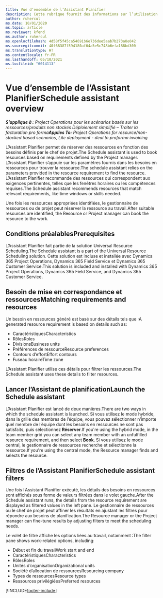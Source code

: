 ```yaml
---
title: Vue d’ensemble de l’Assistant Planifier
description: Cette rubrique fournit des informations sur l’utilisation de l’Assistant Planifier pour réserver des ressources.
author: ruhercul
ms.date: 10/01/2020
ms.topic: article
ms.reviewer: kfend
ms.author: ruhercul
ms.openlocfilehash: 4d58f5f45ca54691b6e736dee5aab7b273a8e042
ms.sourcegitcommit: 40f68387f594180af64a5e5c748b6efa188bd300
ms.translationtype: HT
ms.contentlocale: fr-FR
ms.lasthandoff: 05/10/2021
ms.locfileid: "6014113"
---
```

# <a name="schedule-assistant-overview"></a><span data-ttu-id="c821b-103">Vue d’ensemble de l’Assistant Planifier</span><span class="sxs-lookup"><span data-stu-id="c821b-103">Schedule assistant overview</span></span>

<span data-ttu-id="c821b-104">_**S’applique à :** Project Operations pour les scénarios basés sur les ressources/produits non stockés Déploiement simplifié – Traiter la facturation pro forma_</span><span class="sxs-lookup"><span data-stu-id="c821b-104">_**Applies To:** Project Operations for resource/non-stocked based scenarios, Lite deployment - deal to proforma invoicing_</span></span>

<span data-ttu-id="c821b-105">L’Assistant Planifier permet de réserver des ressources en fonction des besoins définis par le chef de projet.</span><span class="sxs-lookup"><span data-stu-id="c821b-105">The Schedule assistant is used to book resources based on requirements defined by the Project manager.</span></span> <span data-ttu-id="c821b-106">L’Assistant Planifier s’appuie sur les paramètres fournis dans les besoins en ressources pour trouver la ressource.</span><span class="sxs-lookup"><span data-stu-id="c821b-106">The schedule assistant relies on the parameters provided in the resource requirement to find the resource.</span></span> <span data-ttu-id="c821b-107">L’Assistant Planifier recommande des ressources qui correspondent aux exigences pertinentes, telles que les fenêtres horaires ou les compétences requises.</span><span class="sxs-lookup"><span data-stu-id="c821b-107">The Schedule assistant recommends resources that match relevant requirements, like time windows or skills needed.</span></span>

<span data-ttu-id="c821b-108">Une fois les ressources appropriées identifiées, le gestionnaire de ressources ou de projet peut réserver la ressource au travail.</span><span class="sxs-lookup"><span data-stu-id="c821b-108">After suitable resources are identified, the Resource or Project manager can book the resource to the work.</span></span>

## <a name="prerequisites"></a><span data-ttu-id="c821b-109">Conditions préalables</span><span class="sxs-lookup"><span data-stu-id="c821b-109">Prerequisites</span></span>

<span data-ttu-id="c821b-110">L’Assistant Planifier fait partie de la solution Universal Resource Scheduling.</span><span class="sxs-lookup"><span data-stu-id="c821b-110">The Schedule assistant is a part of the Universal Resource Scheduling solution.</span></span> <span data-ttu-id="c821b-111">Cette solution est incluse et installée avec Dynamics 365 Project Operations, Dynamics 365 Field Service et Dynamics 365 Customer Service.</span><span class="sxs-lookup"><span data-stu-id="c821b-111">This solution is included and installed with Dynamics 365 Project Operations, Dynamics 365 Field Service, and Dynamics 365 Customer Service.</span></span>

## <a name="matching-requirements-and-resources"></a><span data-ttu-id="c821b-112">Besoin de mise en correspondance et ressources</span><span class="sxs-lookup"><span data-stu-id="c821b-112">Matching requirements and resources</span></span>

<span data-ttu-id="c821b-113">Un besoin en ressources généré est basé sur des détails tels que :</span><span class="sxs-lookup"><span data-stu-id="c821b-113">A generated resource requirement is based on details such as:</span></span>

-   <span data-ttu-id="c821b-114">Caractéristiques</span><span class="sxs-lookup"><span data-stu-id="c821b-114">Characteristics</span></span>
-   <span data-ttu-id="c821b-115">Rôles</span><span class="sxs-lookup"><span data-stu-id="c821b-115">Roles</span></span>
-   <span data-ttu-id="c821b-116">Divisions</span><span class="sxs-lookup"><span data-stu-id="c821b-116">Business units</span></span>
-   <span data-ttu-id="c821b-117">Préférences de ressource</span><span class="sxs-lookup"><span data-stu-id="c821b-117">Resource preferences</span></span>
-   <span data-ttu-id="c821b-118">Contours d’effort</span><span class="sxs-lookup"><span data-stu-id="c821b-118">Effort contours</span></span>
-   <span data-ttu-id="c821b-119">Fuseau horaire</span><span class="sxs-lookup"><span data-stu-id="c821b-119">Time zone</span></span>

<span data-ttu-id="c821b-120">L’Assistant Planifier utilise ces détails pour filtrer les ressources.</span><span class="sxs-lookup"><span data-stu-id="c821b-120">The Schedule assistant uses these details to filter resources.</span></span>

## <a name="launch-the-schedule-assistant"></a><span data-ttu-id="c821b-121">Lancer l’Assistant de planification</span><span class="sxs-lookup"><span data-stu-id="c821b-121">Launch the Schedule assistant</span></span>

<span data-ttu-id="c821b-122">L’Assistant Planifier est lancé de deux manières.</span><span class="sxs-lookup"><span data-stu-id="c821b-122">There are two ways in which the schedule assistant is launched.</span></span> <span data-ttu-id="c821b-123">Si vous utilisez le mode hybride, dans la grille des membres de l’équipe, vous pouvez sélectionner n’importe quel membre de l’équipe dont les besoins en ressources ne sont pas satisfaits, puis sélectionnez **Réserver**.</span><span class="sxs-lookup"><span data-stu-id="c821b-123">If you're using the hybrid mode, in the team member grid you can select any team member with an unfulfilled resource requirement, and then select **Book**.</span></span> <span data-ttu-id="c821b-124">Si vous utilisez le mode central, le gestionnaire de ressources recherche et sélectionne la ressource.</span><span class="sxs-lookup"><span data-stu-id="c821b-124">If you're using the central mode, the Resource manager finds and selects the resource.</span></span>

## <a name="schedule-assistant-filters"></a><span data-ttu-id="c821b-125">Filtres de l’Assistant Planifier</span><span class="sxs-lookup"><span data-stu-id="c821b-125">Schedule assistant filters</span></span>

<span data-ttu-id="c821b-126">Une fois l’Assistant Planifier exécuté, les détails des besoins en ressources sont affichés sous forme de valeurs filtrées dans le volet gauche.</span><span class="sxs-lookup"><span data-stu-id="c821b-126">After the Schedule assistant runs, the details from the resource requirement are displayed as filtered values in the left pane.</span></span> <span data-ttu-id="c821b-127">Le gestionnaire de ressources ou le chef de projet peut affiner les résultats en ajustant les filtres pour répondre aux besoins de planification.</span><span class="sxs-lookup"><span data-stu-id="c821b-127">The Resource manager or the Project manager can fine-tune results by adjusting filters to meet the scheduling needs.</span></span>

<span data-ttu-id="c821b-128">Le volet de filtre affiche les options liées au travail, notamment :</span><span class="sxs-lookup"><span data-stu-id="c821b-128">The filter pane shows work-related options, including:</span></span>

-   <span data-ttu-id="c821b-129">Début et fin du travail</span><span class="sxs-lookup"><span data-stu-id="c821b-129">Work start and end</span></span>
-   <span data-ttu-id="c821b-130">Caractéristiques</span><span class="sxs-lookup"><span data-stu-id="c821b-130">Characteristics</span></span>
-   <span data-ttu-id="c821b-131">Rôles</span><span class="sxs-lookup"><span data-stu-id="c821b-131">Roles</span></span>
-   <span data-ttu-id="c821b-132">Unités d’organisation</span><span class="sxs-lookup"><span data-stu-id="c821b-132">Organizational units</span></span>
-   <span data-ttu-id="c821b-133">Société d’allocation de ressources</span><span class="sxs-lookup"><span data-stu-id="c821b-133">Resourcing company</span></span>
-   <span data-ttu-id="c821b-134">Types de ressources</span><span class="sxs-lookup"><span data-stu-id="c821b-134">Resource types</span></span>
-   <span data-ttu-id="c821b-135">Ressources privilégiées</span><span class="sxs-lookup"><span data-stu-id="c821b-135">Preferred resources</span></span>


[!INCLUDE[footer-include](../includes/footer-banner.md)]